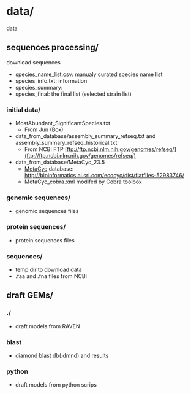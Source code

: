 # data/
data

## sequences processing/

download  sequences
- species_name_list.csv: manualy curated species name list
- species_info.txt: information
- species_summary:
- species_final: the final list (selected strain list)

### initial data/
- MostAbundant_SignificantSpecies.txt
  - From Jun (Box)
- data_from_database/assembly_summary_refseq.txt and assembly_summary_refseq_historical.txt
  - From NCBI FTP [ftp://ftp.ncbi.nlm.nih.gov/genomes/refseq/](ftp://ftp.ncbi.nlm.nih.gov/genomes/refseq/)
- data_from_database/MetaCyc_23.5
  - [MetaCyc](https://metacyc.org/) database: http://bioinformatics.ai.sri.com/ecocyc/dist/flatfiles-52983746/
  - MetaCyc_cobra.xml modifed by Cobra toolbox

### genomic sequences/
- genomic sequences files

### protein sequences/
- protein sequences files

### sequences/
- temp dir to download data
- .faa and .fna files from NCBI

## draft GEMs/

### ./
- draft models from RAVEN
### blast
- diamond blast db(.dmnd) and results

### python
- draft models from python scrips
